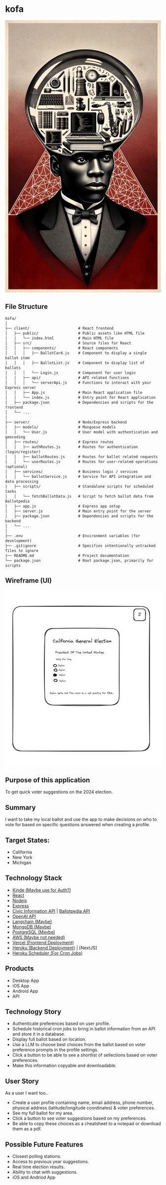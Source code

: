# kofa
![Kofa Icon](imgs/kofa.png)


## File Structure
```
kofa/
│
├── client/                      # React frontend
│   ├── public/                  # Public assets like HTML file
│   │   └── index.html           # Main HTML file
│   ├── src/                     # Source files for React
│   │   ├── components/          # React components
│   │   │   ├── BallotCard.js    # Component to display a single ballot item
│   │   │   ├── BallotList.js    # Component to display list of ballots
│   │   │   └── Login.js         # Component for user login
│   │   ├── api/                 # API related functions
│   │   │   └── serverApi.js     # Functions to interact with your Express server
│   │   ├── App.js               # Main React application file
│   │   └── index.js             # Entry point for React application
│   ├── package.json             # Dependencies and scripts for the frontend
│   └── ...
│
├── server/                      # Node/Express backend
│   ├── models/                  # Mongoose models
│   │   └── User.js              # User model with authentication and geocoding
│   ├── routes/                  # Express routes
│   │   ├── authRoutes.js        # Routes for authentication (login/register)
│   │   ├── ballotRoutes.js      # Routes for ballot related requests
│   │   └── userRoutes.js        # Routes for user-related operations (optional)
│   ├── services/                # Business logic / services
│   │   └── ballotService.js     # Service for API integration and data processing
│   ├── scripts/                 # Standalone scripts for scheduled tasks
│   │   └── fetchBallotData.js   # Script to fetch ballot data from Ballotpedia
│   ├── app.js                   # Express app setup
│   ├── server.js                # Main entry point for the server
│   ├── package.json             # Dependencies and scripts for the backend
│   └── ...
│
├── .env                         # Environment variables (for development)
├── .gitignore                   # Specifies intentionally untracked files to ignore
├── README.md                    # Project documentation
└── package.json                 # Root package.json, primarily for scripts
```

## Wireframe (UI)
![Kofa UI Wireframe](imgs/kofa-ui-wirefram.png)


## Purpose of this application
To get quick voter suggestions on the 2024 election.


## Summary
I want to take my local ballot and use the app to make decisions on who to vote for based on specific questions answered when creating a profile.

## Target States:
- California
- New York
- Michigan


## Technology Stack
- [Kinde (Maybe use for Auth?)](https://kinde.com/)
- [React](https://react.dev/)
- [Nodejs](https://nodejs.org/en/learn/getting-started/introduction-to-nodejs)
- [Express](https://expressjs.com/)
- [Civic Information API](https://developers.google.com/civic-information) | [Ballotpedia API](https://developer.ballotpedia.org/#elections)
- [OpenAI API](https://platform.openai.com/docs/api-reference)
- [Langchain (Maybe)](https://python.langchain.com/docs/get_started/quickstart)
- [MongoDB (Maybe)](https://www.mongodb.com/docs/drivers/node/current/)
- [PostgreSQL (Maybe)](https://www.postgresql.org/)
- [AWS (Maybe not needed)](https://docs.aws.amazon.com/)
- [Vercel (Frontend Deployment)](https://vercel.com/docs)
- [Heroku (Backend Deployment)](https://devcenter.heroku.com/categories/reference) | [NextJS]
- [Heroku Scheduler (For Cron Jobs)](https://devcenter.heroku.com/articles/scheduler)


## Products
- Desktop App
- iOS App
- Android App
- API


## Technology Story
- Authenticate preferences based on user profile.
- Schedule historical cron jobs to bring in ballot information from an API and store it in a database.
- Display full ballot based on location.
- Use a LLM to choose best choices from the ballot based on voter preference prompts in the profile settings.
- Click a button to be able to see a shortlist of sellections based on voter preferences.
- Make this information copyable and downloadable.


## User Story
As a user I want too..


- Create a user profile containing name, email address, phone number, physical address (latitude/longitude coordinates) & voter preferences.
- See my full ballot for my area.
- Click a button to see voter suggestions based on my preferences.
- Be able to copy these choices as a cheatsheet to a notepad or download them as a pdf.


## Possible Future Features
- Closest polling stations.
- Access to previous year suggestions.
- Real time election results.
- Ability to chat with suggestions.
- iOS and Andriod App

